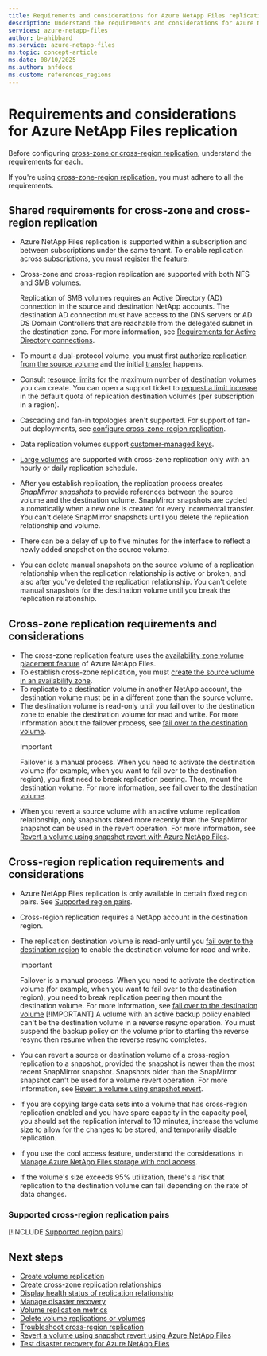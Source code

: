 ```yaml
---
title: Requirements and considerations for Azure NetApp Files replication 
description: Understand the requirements and considerations for Azure NetApp Files replication. 
services: azure-netapp-files
author: b-ahibbard
ms.service: azure-netapp-files
ms.topic: concept-article
ms.date: 08/10/2025
ms.author: anfdocs
ms.custom: references_regions
---
```

# Requirements and considerations for Azure NetApp Files replication 

Before configuring [cross-zone or cross-region replication](replication.md), understand the requirements for each. 

If you're using [cross-zone-region replication](replication.md#cross-zone-region-replication), you must adhere to all the requirements. 

## Shared requirements for cross-zone and cross-region replication 

* Azure NetApp Files replication is supported within a subscription and between subscriptions under the same tenant. To enable replication across subscriptions, you must [register the feature](cross-region-replication-create-peering.md#register-for-cross-subscription-replication).
* Cross-zone and cross-region replication are supported with both NFS and SMB volumes.

    Replication of SMB volumes requires an Active Directory (AD) connection in the source and destination NetApp accounts. The destination AD connection must have access to the DNS servers or AD DS Domain Controllers that are reachable from the delegated subnet in the destination zone. For more information, see [Requirements for Active Directory connections](create-active-directory-connections.md#requirements-for-active-directory-connections). 
* To mount a dual-protocol volume, you must first [authorize replication from the source volume](cross-region-replication-create-peering.md#authorize-replication-from-the-source-volume) and the initial [transfer](cross-region-replication-display-health-status.md#display-replication-status) happens.
* Consult [resource limits](azure-netapp-files-resource-limits.md) for the maximum number of destination volumes you can create. You can open a support ticket to [request a limit increase](azure-netapp-files-resource-limits.md#request-limit-increase) in the default quota of replication destination volumes (per subscription in a region). 
* Cascading and fan-in topologies aren't supported. For support of fan-out deployments, see [configure cross-zone-region replication](cross-zone-region-replication-configure.md#requirements).
* Data replication volumes support [customer-managed keys](configure-customer-managed-keys.md).
* [Large volumes](large-volumes-requirements-considerations.md) are supported with cross-zone replication only with an hourly or daily replication schedule.
* After you establish replication, the replication process creates *SnapMirror snapshots* to provide references between the source volume and the destination volume. SnapMirror snapshots are cycled automatically when a new one is created for every incremental transfer. You can't delete SnapMirror snapshots until you delete the replication relationship and volume. 
* There can be a delay of up to five minutes for the interface to reflect a newly added snapshot on the source volume. 
* You can delete manual snapshots on the source volume of a replication relationship when the replication relationship is active or broken, and also after you've deleted the replication relationship. You can't delete manual snapshots for the destination volume until you break the replication relationship.

## Cross-zone replication requirements and considerations

* The cross-zone replication feature uses the [availability zone volume placement feature](../reliability/reliability-netapp-files.md) of Azure NetApp Files.
* To establish cross-zone replication, you must [create the source volume in an availability zone](manage-availability-zone-volume-placement.md).  
* To replicate to a destination volume in another NetApp account, the destination volume must be in a different zone than the source volume.
* The destination volume is read-only until you fail over to the destination zone to enable the destination volume for read and write. For more information about the failover process, see [fail over to the destination volume](cross-region-replication-manage-disaster-recovery.md#fail-over-to-destination-volume).
    >[!IMPORTANT]
    >Failover is a manual process. When you need to activate the destination volume (for example, when you want to fail over to the destination region), you first need to break replication peering. Then, mount the destination volume. For more information, see [fail over to the destination volume](cross-region-replication-manage-disaster-recovery.md#fail-over-to-destination-volume).
* When you revert a source volume with an active volume replication relationship, only snapshots dated more recently than the SnapMirror snapshot can be used in the revert operation. For more information, see [Revert a volume using snapshot revert with Azure NetApp Files](snapshots-revert-volume.md).

## Cross-region replication requirements and considerations

* Azure NetApp Files replication is only available in certain fixed region pairs. See [Supported region pairs](#supported-region-pairs). 
* Cross-region replication requires a NetApp account in the destination region. 
* The replication destination volume is read-only until you [fail over to the destination region](cross-region-replication-manage-disaster-recovery.md#fail-over-to-destination-volume) to enable the destination volume for read and write. 
    >[!IMPORTANT]
    >Failover is a manual process. When you need to activate the destination volume (for example, when you want to fail over to the destination region), you need to break replication peering then mount the destination volume. For more information, see [fail over to the destination volume](cross-region-replication-manage-disaster-recovery.md#fail-over-to-destination-volume)
    >[!IMPORTANT]
    > A volume with an active backup policy enabled can't be the destination volume in a reverse resync operation. You must suspend the backup policy on the volume prior to starting the reverse resync then resume when the reverse resync completes. 

* You can revert a source or destination volume of a cross-region replication to a snapshot, provided the snapshot is newer than the most recent SnapMirror snapshot. Snapshots older than the SnapMirror snapshot can't be used for a volume revert operation. For more information, see [Revert a volume using snapshot revert](snapshots-revert-volume.md). 
* If you are copying large data sets into a volume that has cross-region replication enabled and you have spare capacity in the capacity pool, you should set the replication interval to 10 minutes, increase the volume size to allow for the changes to be stored, and temporarily disable replication.
* If you use the cool access feature, understand the considerations in [Manage Azure NetApp Files storage with cool access](manage-cool-access.md#considerations).
* If the volume's size exceeds 95% utilization, there's a risk that replication to the destination volume can fail depending on the rate of data changes. 

### <a name="supported-region-pairs"></a>Supported cross-region replication pairs

[!INCLUDE [Supported region pairs](includes/region-pairs.md)]

## Next steps

* [Create volume replication](cross-region-replication-create-peering.md)
* [Create cross-zone replication relationships](create-cross-zone-replication.md)
* [Display health status of replication relationship](cross-region-replication-display-health-status.md)
* [Manage disaster recovery](cross-region-replication-manage-disaster-recovery.md)
* [Volume replication metrics](azure-netapp-files-metrics.md#replication)
* [Delete volume replications or volumes](cross-region-replication-delete.md)
* [Troubleshoot cross-region replication](troubleshoot-cross-region-replication.md)
* [Revert a volume using snapshot revert using Azure NetApp Files](snapshots-revert-volume.md)
* [Test disaster recovery for Azure NetApp Files](test-disaster-recovery.md)